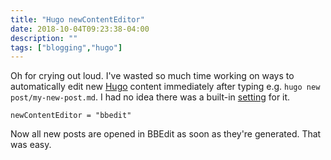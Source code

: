 ```yaml
---
title: "Hugo newContentEditor"
date: 2018-10-04T09:23:38-04:00
description: ""
tags: ["blogging","hugo"]
---
```



Oh for crying out loud. I've wasted so much time working on ways to automatically edit new [Hugo](https://gohugo.io/) content immediately after typing e.g. `hugo new post/my-new-post.md`. I had no idea there was a built-in [setting](https://gohugo.io/getting-started/configuration/) for it.

```
newContentEditor = "bbedit"
```

Now all new posts are opened in BBEdit as soon as they're generated. That was easy. 